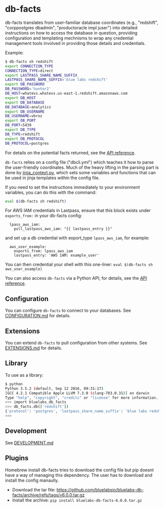 # db-facts

db-facts translates from user-familiar database coordinates (e.g.,
"redshift", "corppostgres dbadmin", "productoracle impl juser") into
detailed instructions on how to access the database in question,
providing configuration and templating mechnisms to wrap any
credential management tools involved in providing those details and
credentials.

Example:

```sh
$ db-facts sh redshift
export CONNECTION_TYPE
CONNECTION_TYPE=direct
export LASTPASS_SHARE_NAME_SUFFIX
LASTPASS_SHARE_NAME_SUFFIX='blue labs redshift'
export DB_PASSWORD
DB_PASSWORD='hunter2'
DB_HOST=whatevs.whatevs.us-east-1.redshift.amazonaws.com
export DB_HOST
export DB_DATABASE
DB_DATABASE=analytics
export DB_USERNAME
DB_USERNAME=vbroz
export DB_PORT
DB_PORT=5439
export DB_TYPE
DB_TYPE=redshift
export DB_PROTOCOL
DB_PROTOCOL=postgres
```

For details on the potential facts returned, see the
[API reference](https://db-facts.readthedocs.io/en/latest/db_facts.html#db_facts.DBFacts).

`db-facts` relies on a config file ("dbcli.yml") which teaches it
how to parse the user-friendly coordinates.  Much of the heavy lifting
in the parsing part is done
by
[jinja_context.py](https://github.com/bluelabsio/db-facts/blob/master/db_facts/jinja_context.py),
which sets some variables and functions that can be used in jinja
templates within the config file.

If you need to set the instructions immediately to your environment
variables, you can do this with the command:
```sh
eval $(db-facts sh redshift)
```

For AWS IAM credentials in Lastpass, ensure that this block exists under
`exports_from:` in your db-facts config:
```
  lpass_aws_iam:
    pull_lastpass_aws_iam: "{{ lastpass_entry }}"
```
and set up a db credential with export_type `lpass_aws_iam`, for example:
```
  aws_user_example:
    exports_from: lpass_aws_iam
    lastpass_entry: 'AWS IAM: example_user'
```
You can then credential your shell with this one-liner:
`eval $(db-facts sh aws_user_example)`

You can also access `db-facts` via a Python API; for details, see the
[API reference](https://db-facts.readthedocs.io/en/latest/db_facts.html#module-db_facts).

## Configuration

You can configure `db-facts` to connect to your databases.  See
[CONFIGURATION.md](./CONFIGURATION.md) for details.

## Extensions

You can extend `db-facts` to pull configuration from other systems.
See [EXTENSIONS.md](./EXTENSIONS.md) for details.

## Library

To use as a library:

```sh
$ python
Python 3.5.2 (default, Sep 12 2016, 09:31:17)
[GCC 4.2.1 Compatible Apple LLVM 7.3.0 (clang-703.0.31)] on darwin
Type "help", "copyright", "credits" or "license" for more information.
>>> import bluelabs_db_facts
>>> db_facts.db(['redshift'])
{'protocol': 'postgres', 'lastpass_share_name_suffix': 'blue labs redshift', 'host': 'bl-int-analytics1.cxtyzogmmhiv.us-east-1.redshift.amazonaws.com', 'connection_type': 'direct', 'user': 'vbroz', 'database': 'analytics', 'password': 'hunter1', 'port': 5439, 'type': 'redshift'}
>>>
```

## Development

See [DEVELOPMENT.md](./DEVELOPMENT.md)


## Plugins 
Homebrew install db-facts tries to download the config file but pip doesnt have a way of managing this dependency. 
The user has to download and install the config manaully.
- Download the tar file: https://github.com/bluelabsio/bluelabs-db-facts/archive/refs/tags/v6.0.0.tar.gz
- Install the archive: `pip install bluelabs-db-facts-6.0.0.tar.gz`